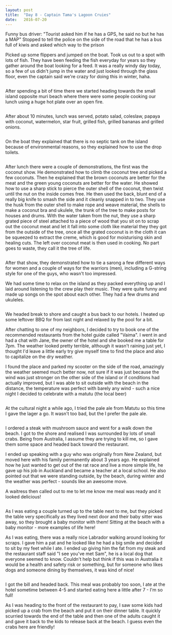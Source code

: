 ```yaml
---
layout: post
title:  "Day 8 - Captain Tama's Lagoon Cruies"
date:   2016-07-20
---
```


Funny bus driver:
"Tourist asked him if he has a GPS, he said no but he has a MAP"
Stopped to tell the police on the side of the road that he has a bus full of kiwis and asked which way to the prison

Picked up some flippers and jumped on the boat.
Took us out to a spot with lots of fish. They have been feeding the fish everyday for years so they gather around the boat looking for a feed.
It was a really windy day today, so a few of us didn't jump in the water and just looked through the glass floor, even the captain said we're crazy for doing this in winter, haha.

<img src="{{ '/assets/img/touring.jpg' | prepend: site.baseurl }}" alt=""> 

After spending a bit of time there we started heading towards the small island opposite muri beach where there were some people cooking our lunch using a huge hot plate over an open fire.

<img src="{{ '/assets/img/touring.jpg' | prepend: site.baseurl }}" alt=""> 

After about 10 minutes, lunch was served, potato salad, coleslaw, papaya with coconut, watermelon, star fruit, grilled fish, grilled bananas and grilled onions.

<img src="{{ '/assets/img/touring.jpg' | prepend: site.baseurl }}" alt=""> 

On the boat they explained that there is no septic tank on the island because of environmental reasons, so they explained how to use the drop toilets.

<img src="{{ '/assets/img/touring.jpg' | prepend: site.baseurl }}" alt=""> 

After lunch there were a couple of demonstrations, the first was the coconut show.
He demonstrated how to climb the coconut tree and picked a few coconuts.
Then he explained that the brown coconuts are better for the meat and the green young coconuts are better for the water.
He showed how to use a sharp stick to pierce the outer shell of the coconut, then twist until the nut on the inside comes free.
He then used the back, blunt end of a really big knife to smash the side and it cleanly snapped in to two.
They use the husk from the outer shell to make rope and weave material, the shells to make a coconut bra and ukulele, the trunk of the tree to make posts for houses and drums.
With the water taken from the nut, they use a sharp grated piece of steel attached to a piece of wood that you sit on to scrap out the coconut meat and let it fall into some cloth like material they they got from the outside of the tree, once all the grated coconut is in the cloth it can be squeezed to extract the creme, which is good for moisturising skin and healing cuts. The left over coconut meat is then used in cooking. No part goes to waste, they call it the tree of life.

<img src="{{ '/assets/img/touring.jpg' | prepend: site.baseurl }}" alt=""> 

After that show, they demonstrated how to tie a sarong a few different ways for women and a couple of ways for the warriors (men), including a G-string style for one of the guys, who wasn't too impressed.

We had some time to relax on the island as they packed everything up and I laid around listening to the crew play their music. They were quite funny and made up songs on the spot about each other. They had a few drums and ukuleles.

<img src="{{ '/assets/img/touring.jpg' | prepend: site.baseurl }}" alt=""> 

We headed break to shore and caught a bus back to our hotels. I heated up some leftover BBQ for from last night and relaxed by the pool for a bit.

After chatting to one of my neighbors, I decided to try to book one of the recommended restaurants from the hotel guide called "Vaima".
I went in and had a chat with Jane, the owner of the hotel and she booked me a table for 7pm.
The weather looked pretty terrible, although it wasn't raining just yet, I thought I'd leave a little early try give myself time to find the place and also to capitalize on the dry weather.

I found the place and parked my scooter on the side of the road, amazingly the weather seemed much better now, not sure if it was just because the wind was just stronger on the other side of the island or if conditions had actually improved, but I was able to sit outside with the beach in the distance, the temperature was perfect with barely any wind - such a nice night I decided to celebrate with a matutu (the local beer)

<img src="{{ '/assets/img/touring.jpg' | prepend: site.baseurl }}" alt=""> 

At the cultural night a while ago, I tried the pale ale from Matutu so this time I gave the lager a go. It wasn't too bad, but the I prefer the pale ale.

<img src="{{ '/assets/img/touring.jpg' | prepend: site.baseurl }}" alt=""> 

I ordered a steak with mushroom sauce and went for a walk down the beach. I got to the shore and realised I was surrounded by lots of small crabs. Being from Australia, I assume they are trying to kill me, so I gave them some space and headed back toward the restaurant.

I ended up speaking with a guy who was originally from New Zealand, but moved here with his family permanently about 3 years ago. He explained how he just wanted to get out of the rat race and live a more simple life, he gave up his job in Auckland and became a teacher at a local school. He also pointed out that we were standing outside, by the beach, during winter and the weather was perfect - sounds like an awesome move.

A waitress then called out to me to let me know me meal was ready and it looked delicious!

<img src="{{ '/assets/img/touring.jpg' | prepend: site.baseurl }}" alt=""> 

As I was eating a couple turned up to the table next to me, but they picked the table very specifically as they lived next door and their baby sitter was away, so they brought a baby monitor with them! Sitting at the beach with a baby monitor - more examples of life here!

As I was eating, there was a really nice Labrador walking around looking for scraps. I gave him a pat and he looked like he had a big smile and decided to sit by my feet while I ate. I ended up giving him the fat from my steak and the restaurant staff said "I see you've met Sam", he is a local dog that everyone seemed to know. Couldn't help but think if this was in Australia it would be a health and safety risk or something, but for someone who likes dogs and someone dining by themselves, it was kind of nice!

<img src="{{ '/assets/img/touring.jpg' | prepend: site.baseurl }}" alt=""> 

I got the bill and headed back. This meal was probably too soon, I ate at the hotel sometime between 4-5 and started eating here a little after 7 - I'm so full!

As I was heading to the front of the restaurant to pay, I saw some kids had picked up a crab from the beach and put it on their dinner table. It quickly scurried towards the end of the table and then one of the adults caught it and gave it back to the kids to release back at the beach. I guess even the crabs here are friendly!
